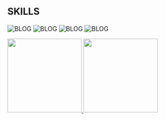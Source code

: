  ## SKILLS  
   
   ![BLOG](https://img.shields.io/badge/Java-ED8B00?style=for-the-badge&logo=openjdk&logoColor=white)
   ![BLOG](https://img.shields.io/badge/Oracle-F80000?style=for-the-badge&logo=Oracle&logoColor=white)
   ![BLOG](https://img.shields.io/badge/Python-3776AB?style=for-the-badge&logo=python&logoColor=white)
   ![BLOG](https://img.shields.io/badge/C-00599C?style=for-the-badge&logo=c&logoColor=white)
   

<div>
   <a href="https://github.com/leo-oliveira2">
     <img height= "167em" src="https://github-readme-stats.vercel.app/api?username=leo-oliveira2&show_icons=true&theme=github_dark"/>
     <img height= "167em" src="https://github-readme-stats.vercel.app/api/top-langs/?username=leo-oliveira2&layout=compact&theme=github_dar"/>
      </div>
   
  
